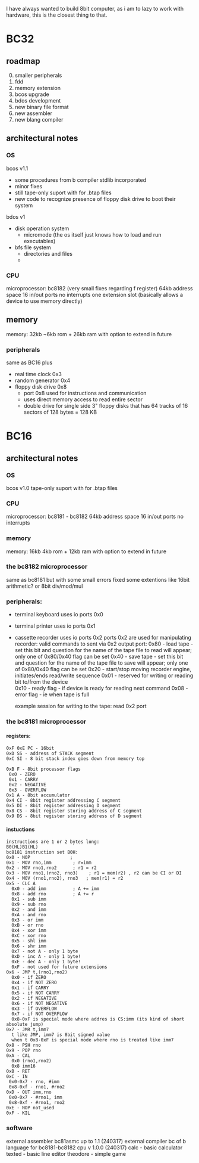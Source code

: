 I have always wanted to build 8bit computer, as i am to lazy to work with hardware, this is the closest thing to that.

# BC32
## roadmap
0. smaller peripherals
1. fdd
2. memory extension
3. bcos upgrade
4. bdos development
5. new binary file format
6. new assembler
7. new blang compiler

## architectural notes
### OS
bcos v1.1 
 - some procedures from b compiler stdlib incorporated
 - minor fixes
 - still tape-only suport with for .btap files
 - new code to recognize presence of floppy disk drive to boot their system

bdos v1
 - disk operation system
   - micromode (the os itself just knows how to load and run executables)
 - bfs file system
   - directories and files
   - 

### CPU
microprocessor: bc8182 (very small fixes regarding f register)
64kb address space
16 in/out ports
no interrupts
one extension slot (basically allows a device to use memory directly)

## memory
memory: 32kb
~6kb rom + 26kb ram with option to extend in future

### peripherals
same as BC16 plus
- real time clock 0x3
- random generator 0x4
- floppy disk drive 0x8
  - port 0x8 used for instructions and communication
  - uses direct memory access to read entire sector
  - double drive for single side 3" floppy disks that has 64 tracks of 16 sectors of 128 bytes = 128 KB

# BC16
## architectural notes
### OS
bcos v1.0
tape-only suport with for .btap files

### CPU
microprocessor: bc8181 - bc8182
64kb address space
16 in/out ports
no interrupts

### memory
memory: 16kb
4kb rom + 12kb ram with option to extend in future

### the bc8182 microprocessor
same as bc8181 but with some small errors fixed
some extentions like 16bit arithmetic? or 8bit div/mod/mul


### peripherals:
- terminal keyboard uses io ports 0x0
- terminal printer uses io ports 0x1
- cassette recorder uses io ports 0x2
  ports 0x2 are used for manipulating recorder:
    valid commands to sent via 0x2 output port:
    0x80 - load tape - set this bit and question for the name of the tape file to read will appear; only one of 0x80/0x40 flag can be set
    0x40 - save tape - set this bit and question for the name of the tape file to save will appear; only one of 0x80/0x40 flag can be set
    0x20 - start/stop moving recorder engine, initiates/ends read/write sequence
    0x01 - reserved for writing or reading bit to/from the device    
    0x10 - ready flag - if device is ready for reading next command
    0x08 - error flag - ie when tape is full

  example session for writing to the tape:
  read 0x2 port

### the bc8181 microprocessor
#### registers:
```
0xF 0xE PC - 16bit
0xD SS - address of STACK segment
0xC SI - 8 bit stack index goes down from memory top

0xB F - 8bit processor flags
 0x0 - ZERO
 0x1 - CARRY
 0x2 - NEGATIVE
 0x3 - OVERFLOW
0x1 A - 8bit accumulator
0x4 CI - 8bit register addressing C segment
0x5 DI - 8bit register addressing D segment
0x8 CS - 8bit register storing address of C segment
0x9 DS - 8bit register storing address of D segment
```
#### instuctions
```
instructions are 1 or 2 bytes long:
B0(HL)B1(HL)
bc8181 instruction set B0H:
0x0 - NOP               ;
0x1 - MOV rno,imm        ; r=imm
0x2 - MOV rno1,rno2      ; r1 = r2
0x3 - MOV rno1,(rno2, rno3)    ; r1 = mem(r2) , r2 can be CI or DI
0x4 - MOV (rno1,rno2), rno3   ; mem(r1) = r2
0x5 - CLC A
  0x0 - add imm          ; A += imm
  0x8 - add rno          ; A += r
  0x1 - sub imm
  0x9 - sub rno
  0x2 - and imm
  0xA - and rno
  0x3 - or imm
  0xB - or rno
  0x4 - xor imm
  0xC - xor rno
  0x5 - shl imm
  0x6 - shr imm
  0x7 - not A - only 1 byte
  0xD - inc A - only 1 byte!
  0xE - dec A - only 1 byte!
  0xF - not used for future extensions
0x6 - JMP t,(rno1,rno2)
  0x0 - if ZERO
  0x4 - if NOT ZERO
  0x1 - if CARRY
  0x5 - if NOT CARRY
  0x2 - if NEGATIVE
  0x6 - if NOT NEGATIVE
  0x3 - if OVERFLOW
  0x7 - if NOT OVERFLOW
  0x8-0xF is special mode where addres is CS:imm (its kind of short absolute jump)
0x7 - JMR t,imm7
  t like JMP, imm7 is 8bit signed value
  when t 0x8-0xF is special mode where rno is treated like imm7
0x8 - PSH rno
0x9 - POP rno
0xA - CAL 
  0x0 (rno1,rno2)
  0x8 imm16
0xB - RET
0xC - IN
 0x0-0x7 - rno, #imm
 0x8-0xf - rno1, #rno2
0xD - OUT imm,rno
 0x0-0x7 - #rno1, imm
 0x8-0xf - #rno1, rno2
0xE - NOP not_used
0xF - KIL
```
### software
external assembler bc81asmc up to 1.1 (240317)
external compiler bc of b language for bc8181-bc8182 cpu v 1.0.0 (240317)
calc - basic calculator
texted - basic line editor
theodore - simple game


